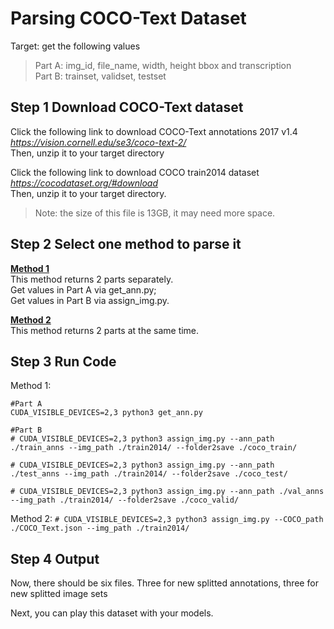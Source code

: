 # Parsing COCO-Text Dataset

Target: get the following values  
> Part A: img_id, file_name, width, height bbox and transcription  
> Part B: trainset, validset, testset

## Step 1 Download COCO-Text dataset
Click the following link to download COCO-Text annotations 2017 v1.4  
*https://vision.cornell.edu/se3/coco-text-2/*  
Then, unzip it to your target directory

Click the following link to download COCO train2014 dataset  
*https://cocodataset.org/#download*  
Then, unzip it to your target directory.  
> Note: the size of this file is 13GB, it may need more space.

## Step 2 Select one method to parse it

**[Method 1](https://github.com/jiansfoggy/CODE-SHOW/tree/master/Python/Parsing_COCO-Text_Dataset/Method1)**  
This method returns 2 parts separately.  
Get values in Part A via get_ann.py;  
Get values in Part B via assign_img.py.

**[Method 2](https://github.com/jiansfoggy/CODE-SHOW/tree/master/Python/Parsing_COCO-Text_Dataset/Method2)**  
This method returns 2 parts at the same time.

## Step 3 Run Code  
Method 1:  
```  
#Part A
CUDA_VISIBLE_DEVICES=2,3 python3 get_ann.py

#Part B
# CUDA_VISIBLE_DEVICES=2,3 python3 assign_img.py --ann_path ./train_anns --img_path ./train2014/ --folder2save ./coco_train/

# CUDA_VISIBLE_DEVICES=2,3 python3 assign_img.py --ann_path ./test_anns --img_path ./train2014/ --folder2save ./coco_test/

# CUDA_VISIBLE_DEVICES=2,3 python3 assign_img.py --ann_path ./val_anns --img_path ./train2014/ --folder2save ./coco_valid/
```

Method 2:
`# CUDA_VISIBLE_DEVICES=2,3 python3 assign_img.py --COCO_path ./COCO_Text.json --img_path ./train2014/`

## Step 4 Output  
Now, there should be six files. Three for new splitted annotations, three for new splitted image sets

Next, you can play this dataset with your models.

